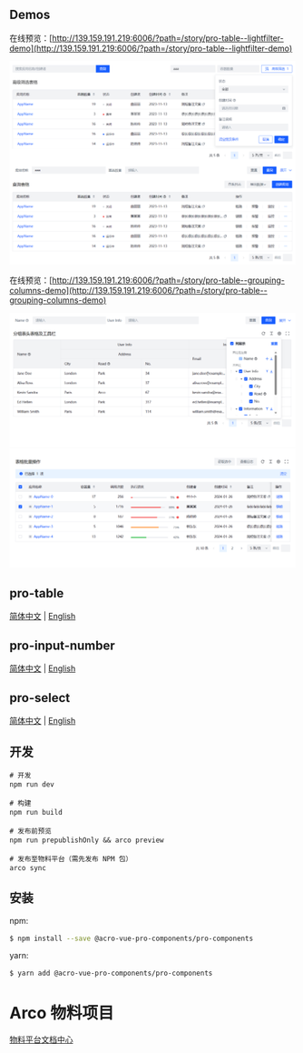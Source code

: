 ## Demos

在线预览：[http://139.159.191.219:6006/?path=/story/pro-table--lightfilter-demo](http://139.159.191.219:6006/?path=/story/pro-table--lightfilter-demo)

![pro-table筛选](/packages/pro-components/assets/images/pro-table.png)

在线预览：[http://139.159.191.219:6006/?path=/story/pro-table--grouping-columns-demo](http://139.159.191.219:6006/?path=/story/pro-table--grouping-columns-demo)

![pro-table筛选](/packages/pro-components/assets/images/group-columns-setting.png)
![pro-table筛选](/packages/pro-components/assets/images/table-alert.png)

## pro-table

[简体中文](/packages/pro-components/components/pro-table/README.md) | [English](/packages/pro-components/components/pro-table/README.en-US.md)

## pro-input-number

[简体中文](/packages/pro-components/components/pro-input-number/README.md) | [English](/packages/pro-components/components/pro-input-number/README.en-US.md)

## pro-select

[简体中文](/packages/pro-components/components/pro-select/README.md) | [English](/packages/pro-components/components/pro-select/README.en-US.md)

## 开发

```
# 开发
npm run dev

# 构建
npm run build

# 发布前预览
npm run prepublishOnly && arco preview

# 发布至物料平台（需先发布 NPM 包）
arco sync
```

## 安装

npm:

```bash
$ npm install --save @acro-vue-pro-components/pro-components
```

yarn:

```bash
$ yarn add @acro-vue-pro-components/pro-components
```

# Arco 物料项目

[物料平台文档中心](https://arco.design/docs/material/guide)
